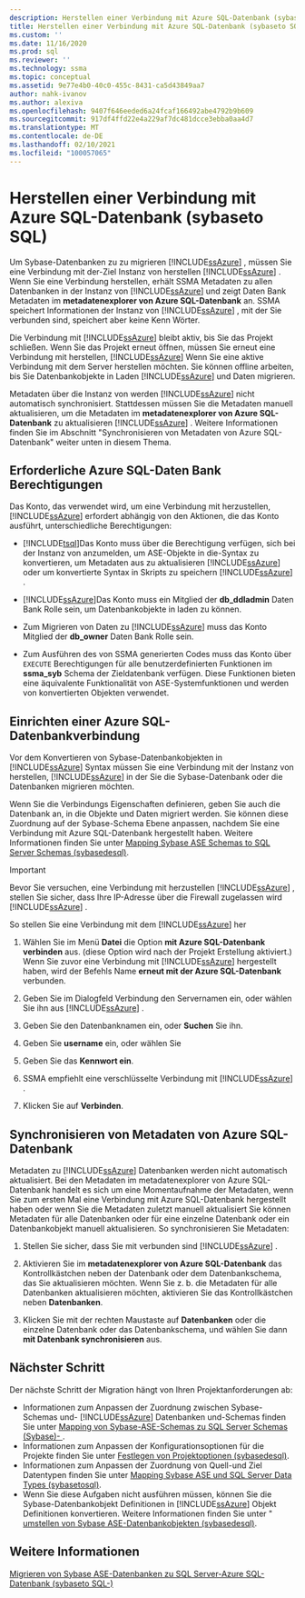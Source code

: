 ```yaml
---
description: Herstellen einer Verbindung mit Azure SQL-Datenbank (sybaseto SQL)
title: Herstellen einer Verbindung mit Azure SQL-Datenbank (sybaseto SQL) | Microsoft-Dokumentation
ms.custom: ''
ms.date: 11/16/2020
ms.prod: sql
ms.reviewer: ''
ms.technology: ssma
ms.topic: conceptual
ms.assetid: 9e77e4b0-40c0-455c-8431-ca5d43849aa7
author: nahk-ivanov
ms.author: alexiva
ms.openlocfilehash: 9407f646eeded6a24fcaf166492abe4792b9b609
ms.sourcegitcommit: 917df4ffd22e4a229af7dc481dcce3ebba0aa4d7
ms.translationtype: MT
ms.contentlocale: de-DE
ms.lasthandoff: 02/10/2021
ms.locfileid: "100057065"
---
```

# <a name="connecting-to-azure-sql-database-sybasetosql"></a>Herstellen einer Verbindung mit Azure SQL-Datenbank (sybaseto SQL)

Um Sybase-Datenbanken zu zu migrieren [!INCLUDE[ssAzure](../../includes/ssazure_md.md)] , müssen Sie eine Verbindung mit der-Ziel Instanz von herstellen [!INCLUDE[ssAzure](../../includes/ssazure_md.md)] . Wenn Sie eine Verbindung herstellen, erhält SSMA Metadaten zu allen Datenbanken in der Instanz von [!INCLUDE[ssAzure](../../includes/ssazure_md.md)] und zeigt Daten Bank Metadaten im **metadatenexplorer von Azure SQL-Datenbank** an. SSMA speichert Informationen der Instanz von [!INCLUDE[ssAzure](../../includes/ssazure_md.md)] , mit der Sie verbunden sind, speichert aber keine Kenn Wörter.

Die Verbindung mit [!INCLUDE[ssAzure](../../includes/ssazure_md.md)] bleibt aktiv, bis Sie das Projekt schließen. Wenn Sie das Projekt erneut öffnen, müssen Sie erneut eine Verbindung mit herstellen, [!INCLUDE[ssAzure](../../includes/ssazure_md.md)] Wenn Sie eine aktive Verbindung mit dem Server herstellen möchten. Sie können offline arbeiten, bis Sie Datenbankobjekte in Laden [!INCLUDE[ssAzure](../../includes/ssazure_md.md)] und Daten migrieren.

Metadaten über die Instanz von werden [!INCLUDE[ssAzure](../../includes/ssazure_md.md)] nicht automatisch synchronisiert. Stattdessen müssen Sie die Metadaten manuell aktualisieren, um die Metadaten im **metadatenexplorer von Azure SQL-Datenbank** zu aktualisieren [!INCLUDE[ssAzure](../../includes/ssazure_md.md)] . Weitere Informationen finden Sie im Abschnitt "Synchronisieren von Metadaten von Azure SQL-Datenbank" weiter unten in diesem Thema.

## <a name="required-azure-sql-database-permissions"></a>Erforderliche Azure SQL-Daten Bank Berechtigungen

Das Konto, das verwendet wird, um eine Verbindung mit herzustellen, [!INCLUDE[ssAzure](../../includes/ssazure_md.md)] erfordert abhängig von den Aktionen, die das Konto ausführt, unterschiedliche Berechtigungen:

- [!INCLUDE[tsql](../../includes/tsql-md.md)]Das Konto muss über die Berechtigung verfügen, sich bei der Instanz von anzumelden, um ASE-Objekte in die-Syntax zu konvertieren, um Metadaten aus zu aktualisieren [!INCLUDE[ssAzure](../../includes/ssazure_md.md)] oder um konvertierte Syntax in Skripts zu speichern [!INCLUDE[ssAzure](../../includes/ssazure_md.md)] .

- [!INCLUDE[ssAzure](../../includes/ssazure_md.md)]Das Konto muss ein Mitglied der **db_ddladmin** Daten Bank Rolle sein, um Datenbankobjekte in laden zu können.

- Zum Migrieren von Daten zu [!INCLUDE[ssAzure](../../includes/ssazure_md.md)] muss das Konto Mitglied der **db_owner** Daten Bank Rolle sein.

- Zum Ausführen des von SSMA generierten Codes muss das Konto über `EXECUTE` Berechtigungen für alle benutzerdefinierten Funktionen im **ssma_syb** Schema der Zieldatenbank verfügen. Diese Funktionen bieten eine äquivalente Funktionalität von ASE-Systemfunktionen und werden von konvertierten Objekten verwendet.

## <a name="establishing-an-azure-sql-database-connection"></a>Einrichten einer Azure SQL-Datenbankverbindung

Vor dem Konvertieren von Sybase-Datenbankobjekten in [!INCLUDE[ssAzure](../../includes/ssazure_md.md)] Syntax müssen Sie eine Verbindung mit der Instanz von herstellen, [!INCLUDE[ssAzure](../../includes/ssazure_md.md)] in der Sie die Sybase-Datenbank oder die Datenbanken migrieren möchten.

Wenn Sie die Verbindungs Eigenschaften definieren, geben Sie auch die Datenbank an, in die Objekte und Daten migriert werden. Sie können diese Zuordnung auf der Sybase-Schema Ebene anpassen, nachdem Sie eine Verbindung mit Azure SQL-Datenbank hergestellt haben. Weitere Informationen finden Sie unter [Mapping Sybase ASE Schemas to SQL Server Schemas &#40;sybasedesql&#41;](../../ssma/sybase/mapping-sybase-ase-schemas-to-sql-server-schemas-sybasetosql.md).

> [!IMPORTANT]
> Bevor Sie versuchen, eine Verbindung mit herzustellen [!INCLUDE[ssAzure](../../includes/ssazure_md.md)] , stellen Sie sicher, dass Ihre IP-Adresse über die Firewall zugelassen wird [!INCLUDE[ssAzure](../../includes/ssazure_md.md)] .

So stellen Sie eine Verbindung mit dem [!INCLUDE[ssAzure](../../includes/ssazure_md.md)] her

1. Wählen Sie im Menü **Datei** die Option **mit Azure SQL-Datenbank verbinden** aus. (diese Option wird nach der Projekt Erstellung aktiviert.)
   Wenn Sie zuvor eine Verbindung mit [!INCLUDE[ssAzure](../../includes/ssazure_md.md)] hergestellt haben, wird der Befehls Name **erneut mit der Azure SQL-Datenbank** verbunden.

2. Geben Sie im Dialogfeld Verbindung den Servernamen ein, oder wählen Sie ihn aus [!INCLUDE[ssAzure](../../includes/ssazure_md.md)] .

3. Geben Sie den Datenbanknamen ein, oder **Suchen** Sie ihn.

4. Geben Sie **username** ein, oder wählen Sie

5. Geben Sie das **Kennwort ein**.

6. SSMA empfiehlt eine verschlüsselte Verbindung mit [!INCLUDE[ssAzure](../../includes/ssazure_md.md)] .

7. Klicken Sie auf **Verbinden**.

## <a name="synchronizing-azure-sql-database-metadata"></a>Synchronisieren von Metadaten von Azure SQL-Datenbank

Metadaten zu [!INCLUDE[ssAzure](../../includes/ssazure_md.md)] Datenbanken werden nicht automatisch aktualisiert. Bei den Metadaten im metadatenexplorer von Azure SQL-Datenbank handelt es sich um eine Momentaufnahme der Metadaten, wenn Sie zum ersten Mal eine Verbindung mit Azure SQL-Datenbank hergestellt haben oder wenn Sie die Metadaten zuletzt manuell aktualisiert Sie können Metadaten für alle Datenbanken oder für eine einzelne Datenbank oder ein Datenbankobjekt manuell aktualisieren. So synchronisieren Sie Metadaten:

1. Stellen Sie sicher, dass Sie mit verbunden sind [!INCLUDE[ssAzure](../../includes/ssazure_md.md)] .

2. Aktivieren Sie im **metadatenexplorer von Azure SQL-Datenbank** das Kontrollkästchen neben der Datenbank oder dem Datenbankschema, das Sie aktualisieren möchten.
   Wenn Sie z. b. die Metadaten für alle Datenbanken aktualisieren möchten, aktivieren Sie das Kontrollkästchen neben **Datenbanken**.

3. Klicken Sie mit der rechten Maustaste auf **Datenbanken** oder die einzelne Datenbank oder das Datenbankschema, und wählen Sie dann **mit Datenbank synchronisieren** aus.

## <a name="next-step"></a>Nächster Schritt

Der nächste Schritt der Migration hängt von Ihren Projektanforderungen ab:

- Informationen zum Anpassen der Zuordnung zwischen Sybase-Schemas und- [!INCLUDE[ssAzure](../../includes/ssazure_md.md)] Datenbanken und-Schemas finden Sie unter [Mapping von Sybase-ASE-Schemas zu SQL Server Schemas &#40;Sybase&#41;- ](../../ssma/sybase/mapping-sybase-ase-schemas-to-sql-server-schemas-sybasetosql.md).
- Informationen zum Anpassen der Konfigurationsoptionen für die Projekte finden Sie unter [Festlegen von Projektoptionen &#40;sybasedesql&#41;](../../ssma/sybase/setting-project-options-sybasetosql.md).
- Informationen zum Anpassen der Zuordnung von Quell-und Ziel Datentypen finden Sie unter [Mapping Sybase ASE und SQL Server Data Types &#40;sybasetosql&#41;](../../ssma/sybase/mapping-sybase-ase-and-sql-server-data-types-sybasetosql.md).
- Wenn Sie diese Aufgaben nicht ausführen müssen, können Sie die Sybase-Datenbankobjekt Definitionen in [!INCLUDE[ssAzure](../../includes/ssazure_md.md)] Objekt Definitionen konvertieren. Weitere Informationen finden Sie unter " [umstellen von Sybase ASE-Datenbankobjekten &#40;sybasedesql&#41;](../../ssma/sybase/converting-sybase-ase-database-objects-sybasetosql.md).

## <a name="see-also"></a>Weitere Informationen

[Migrieren von Sybase ASE-Datenbanken zu SQL Server-Azure SQL-Datenbank &#40;sybaseto SQL-&#41;](../../ssma/sybase/migrating-sybase-ase-databases-to-sql-server-azure-sql-db-sybasetosql.md)

